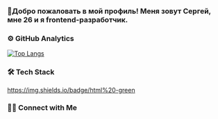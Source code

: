 ###  👋Добро пожаловать в мой профиль! Меня зовут Сергей, мне 26 и я frontend-разработчик.
<!-- [![Anurag's GitHub stats](https://github-readme-stats.vercel.app/api?username=SerhiiRiznik)](https://github.com/anuraghazra/github-readme-stats) -->

### ⚙️  GitHub Analytics
[![Top Langs](https://github-readme-stats.vercel.app/api/top-langs/?username=SerhiiRiznik&layout=compact)](https://github.com/SerhiiRiznik/github-readme-stats)

### 🛠  Tech Stack
https://img.shields.io/badge/html%20-green

### 🤝🏻  Connect with Me
<!--
**SerhiiRiznik/SerhiiRiznik** is a ✨ _special_ ✨ repository because its `README.md` (this file) appears on your GitHub profile.

Here are some ideas to get you started:

- 🔭 I’m currently working on ...
- 🌱 I’m currently learning ...
- 👯 I’m looking to collaborate on ...
- 🤔 I’m looking for help with ...
- 💬 Ask me about ...
- 📫 How to reach me: ...
- 😄 Pronouns: ...
- ⚡ Fun fact: ...
-->

